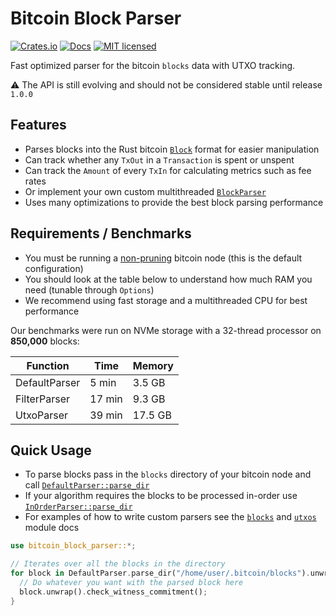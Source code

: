 # Bitcoin Block Parser

[![Crates.io][crates-badge]][crates-url]
[![Docs][docs-badge]][docs-url]
[![MIT licensed][mit-badge]][mit-url]

[crates-badge]: https://img.shields.io/crates/v/bitcoin-block-parser.svg
[crates-url]: https://crates.io/crates/bitcoin-block-parser
[mit-badge]: https://img.shields.io/badge/license-MIT-blue.svg
[mit-url]: https://github.com/sumopool/bitcoin-block-parser/blob/master/LICENSE
[docs-badge]: https://img.shields.io/docsrs/bitcoin-block-parser
[docs-url]: https://docs.rs/bitcoin-block-parser

Fast optimized parser for the bitcoin `blocks` data with UTXO tracking.

⚠️ The API is still evolving and should not be considered stable until release `1.0.0`

## Features
- Parses blocks into the Rust bitcoin [`Block`](bitcoin::Block) format for easier manipulation
- Can track whether any `TxOut` in a `Transaction` is spent or unspent
- Can track the `Amount` of every `TxIn` for calculating metrics such as fee rates
- Or implement your own custom multithreaded [`BlockParser`](crate::BlockParser)
- Uses many optimizations to provide the best block parsing performance

## Requirements / Benchmarks
- You must be running a [non-pruning](https://bitcoin.org/en/full-node#reduce-storage) bitcoin node (this is the default configuration)
- You should look at the table below to understand how much RAM you need (tunable through `Options`)
- We recommend using fast storage and a multithreaded CPU for best performance

Our benchmarks were run on NVMe storage with a 32-thread processor on **850,000** blocks:

| Function       | Time   | Memory  |
|----------------|--------|---------|
| DefaultParser  | 5 min  | 3.5 GB  | 
| FilterParser   | 17 min | 9.3 GB  |
| UtxoParser     | 39 min | 17.5 GB |

## Quick Usage
- To parse blocks pass in the `blocks` directory of your bitcoin node and call [`DefaultParser::parse_dir`](blocks::DefaultParser::parse_dir)
- If your algorithm requires the blocks to be processed in-order use [`InOrderParser::parse_dir`](blocks::InOrderParser::parse_dir)
- For examples of how to write custom parsers see the [`blocks`](crate::blocks) and [`utxos`](crate::utxos) module docs

```rust
use bitcoin_block_parser::*;

// Iterates over all the blocks in the directory
for block in DefaultParser.parse_dir("/home/user/.bitcoin/blocks").unwrap() {
  // Do whatever you want with the parsed block here
  block.unwrap().check_witness_commitment();
}
```

